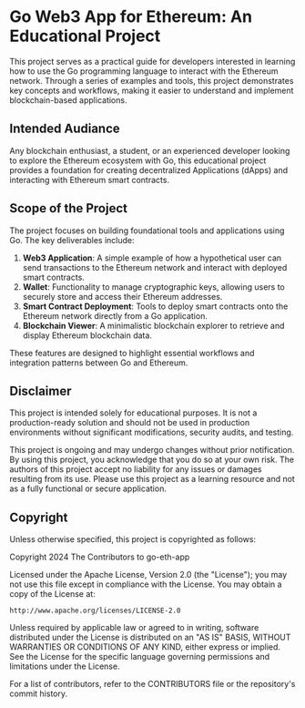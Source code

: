 # Go Web3 App for Ethereum: An Educational Project

This project serves as a practical guide for developers interested in learning how to use the Go programming language 
to interact with the Ethereum network. Through a series of examples and tools, this project demonstrates key concepts 
and workflows, making it easier to understand and implement blockchain-based applications.

## Intended Audiance

Any blockchain enthusiast, a student, or an experienced developer looking to explore the Ethereum 
ecosystem with Go, this educational project provides a foundation for creating decentralized Applications (dApps) 
and interacting with Ethereum smart contracts.

## Scope of the Project

The project focuses on building foundational tools and applications using Go. The key deliverables include:

1. **Web3 Application**: A simple example of how a hypothetical user can send transactions to the Ethereum network and interact with deployed smart contracts.
2. **Wallet**: Functionality to manage cryptographic keys, allowing users to securely store and access their Ethereum addresses.
3. **Smart Contract Deployment**: Tools to deploy smart contracts onto the Ethereum network directly from a Go application.
4. **Blockchain Viewer**: A minimalistic blockchain explorer to retrieve and display Ethereum blockchain data.

These features are designed to highlight essential workflows and integration patterns between Go and Ethereum.

## Disclaimer

This project is intended solely for educational purposes. It is not a production-ready solution and should not be used in production environments without significant modifications, security audits, and testing.

This project is ongoing and may undergo changes without prior notification. By using this project, you acknowledge that you do so at your own risk. The authors of this project accept no liability for any issues or damages resulting from its use. Please use this project as a learning resource and not as a fully functional or secure application.

## Copyright

Unless otherwise specified, this project is copyrighted as follows:

Copyright 2024 The Contributors to go-eth-app

Licensed under the Apache License, Version 2.0 (the "License"); you may not use this file except in compliance with the License. You may obtain a copy of the License at:

    http://www.apache.org/licenses/LICENSE-2.0

Unless required by applicable law or agreed to in writing, software distributed under the License is distributed on an "AS IS" BASIS, WITHOUT WARRANTIES OR CONDITIONS OF ANY KIND, either express or implied. See the License for the specific language governing permissions and limitations under the License.

For a list of contributors, refer to the CONTRIBUTORS file or the repository's commit history.
